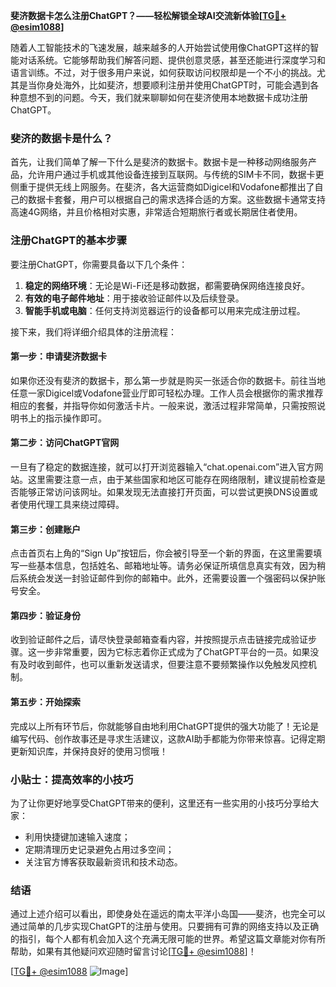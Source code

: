 **斐济数据卡怎么注册ChatGPT？——轻松解锁全球AI交流新体验[[TG💪+ @esim1088](https://t.me/s/esim1088)]**

随着人工智能技术的飞速发展，越来越多的人开始尝试使用像ChatGPT这样的智能对话系统。它能够帮助我们解答问题、提供创意灵感，甚至还能进行深度学习和语言训练。不过，对于很多用户来说，如何获取访问权限却是一个不小的挑战。尤其是当你身处海外，比如斐济，想要顺利注册并使用ChatGPT时，可能会遇到各种意想不到的问题。今天，我们就来聊聊如何在斐济使用本地数据卡成功注册ChatGPT。

### 斐济的数据卡是什么？

首先，让我们简单了解一下什么是斐济的数据卡。数据卡是一种移动网络服务产品，允许用户通过手机或其他设备连接到互联网。与传统的SIM卡不同，数据卡更侧重于提供无线上网服务。在斐济，各大运营商如Digicel和Vodafone都推出了自己的数据卡套餐，用户可以根据自己的需求选择合适的方案。这些数据卡通常支持高速4G网络，并且价格相对实惠，非常适合短期旅行者或长期居住者使用。

### 注册ChatGPT的基本步骤

要注册ChatGPT，你需要具备以下几个条件：

1. **稳定的网络环境**：无论是Wi-Fi还是移动数据，都需要确保网络连接良好。
2. **有效的电子邮件地址**：用于接收验证邮件以及后续登录。
3. **智能手机或电脑**：任何支持浏览器运行的设备都可以用来完成注册过程。

接下来，我们将详细介绍具体的注册流程：

#### 第一步：申请斐济数据卡
如果你还没有斐济的数据卡，那么第一步就是购买一张适合你的数据卡。前往当地任意一家Digicel或Vodafone营业厅即可轻松办理。工作人员会根据你的需求推荐相应的套餐，并指导你如何激活卡片。一般来说，激活过程非常简单，只需按照说明书上的指示操作即可。

#### 第二步：访问ChatGPT官网
一旦有了稳定的数据连接，就可以打开浏览器输入“chat.openai.com”进入官方网站。这里需要注意一点，由于某些国家和地区可能存在网络限制，建议提前检查是否能够正常访问该网址。如果发现无法直接打开页面，可以尝试更换DNS设置或者使用代理工具来绕过障碍。

#### 第三步：创建账户
点击首页右上角的“Sign Up”按钮后，你会被引导至一个新的界面，在这里需要填写一些基本信息，包括姓名、邮箱地址等。请务必保证所填信息真实有效，因为稍后系统会发送一封验证邮件到你的邮箱中。此外，还需要设置一个强密码以保护账号安全。

#### 第四步：验证身份
收到验证邮件之后，请尽快登录邮箱查看内容，并按照提示点击链接完成验证步骤。这一步非常重要，因为它标志着你正式成为了ChatGPT平台的一员。如果没有及时收到邮件，也可以重新发送请求，但要注意不要频繁操作以免触发风控机制。

#### 第五步：开始探索
完成以上所有环节后，你就能够自由地利用ChatGPT提供的强大功能了！无论是编写代码、创作故事还是寻求生活建议，这款AI助手都能为你带来惊喜。记得定期更新知识库，并保持良好的使用习惯哦！

### 小贴士：提高效率的小技巧
为了让你更好地享受ChatGPT带来的便利，这里还有一些实用的小技巧分享给大家：
- 利用快捷键加速输入速度；
- 定期清理历史记录避免占用过多空间；
- 关注官方博客获取最新资讯和技术动态。

### 结语

通过上述介绍可以看出，即使身处在遥远的南太平洋小岛国——斐济，也完全可以通过简单的几步实现ChatGPT的注册与使用。只要拥有可靠的网络支持以及正确的指引，每个人都有机会加入这个充满无限可能的世界。希望这篇文章能对你有所帮助，如果有其他疑问欢迎随时留言讨论[[TG💪+ @esim1088](https://t.me/s/esim1088)]！

[[TG💪+ @esim1088](https://t.me/s/esim1088) ![Image](https://i.postimg.cc/4NQfJmqS/Snipaste-2025-05-13-00-14-12.png)]